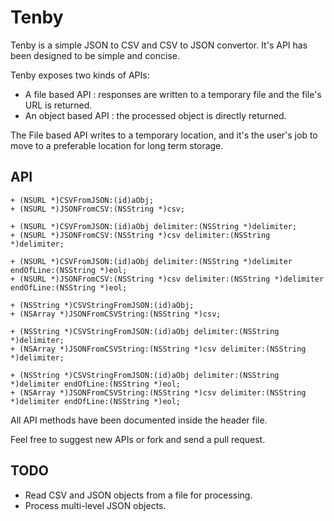 # Tenby
Tenby is a simple JSON to CSV and CSV to JSON convertor. It's API has been designed to be simple and concise.  

Tenby exposes two kinds of APIs:  
- A file based API : responses are written to a temporary file and the file's URL is returned.
- An object based API : the processed object is directly returned.  
  
The File based API writes to a temporary location, and it's the user's job to move to a preferable location for long term storage.  

## API

    + (NSURL *)CSVFromJSON:(id)aObj;
    + (NSURL *)JSONFromCSV:(NSString *)csv;
    
    + (NSURL *)CSVFromJSON:(id)aObj delimiter:(NSString *)delimiter;
    + (NSURL *)JSONFromCSV:(NSString *)csv delimiter:(NSString *)delimiter;
    
    + (NSURL *)CSVFromJSON:(id)aObj delimiter:(NSString *)delimiter endOfLine:(NSString *)eol;
    + (NSURL *)JSONFromCSV:(NSString *)csv delimiter:(NSString *)delimiter endOfLine:(NSString *)eol;
    
    + (NSString *)CSVStringFromJSON:(id)aObj;
    + (NSArray *)JSONFromCSVString:(NSString *)csv;
    
    + (NSString *)CSVStringFromJSON:(id)aObj delimiter:(NSString *)delimiter;
    + (NSArray *)JSONFromCSVString:(NSString *)csv delimiter:(NSString *)delimiter;
    
    + (NSString *)CSVStringFromJSON:(id)aObj delimiter:(NSString *)delimiter endOfLine:(NSString *)eol;
    + (NSArray *)JSONFromCSVString:(NSString *)csv delimiter:(NSString *)delimiter endOfLine:(NSString *)eol;

All API methods have been documented inside the header file. 

Feel free to suggest new APIs or fork and send a pull request.

## TODO
- Read CSV and JSON objects from a file for processing.
- Process multi-level JSON objects.
